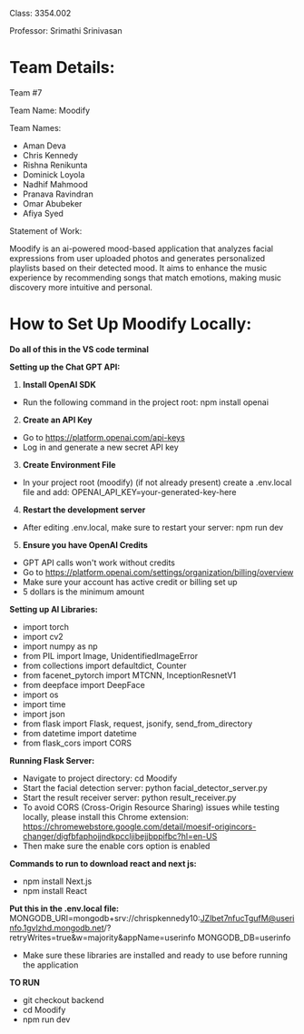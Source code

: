Class: 3354.002

Professor: Srimathi Srinivasan

# Team Details:

Team #7

Team Name: Moodify

Team Names: 

- Aman Deva
- Chris Kennedy
- Rishna Renikunta
- Dominick Loyola
- Nadhif Mahmood
- Pranava Ravindran
- Omar Abubeker
- Afiya Syed

Statement of Work:

Moodify is an ai-powered mood-based application that analyzes facial expressions from user uploaded photos and generates personalized playlists based on their detected mood. It aims to enhance the music experience by recommending songs that match emotions, making music discovery more intuitive and personal. 

# How to Set Up Moodify Locally:

**Do all of this in the VS code terminal**

**Setting up the Chat GPT API:**

1. **Install OpenAI SDK**
* Run the following command in the project root: npm install openai

2. **Create an API Key**
* Go to https://platform.openai.com/api-keys
* Log in and generate a new secret API key

3. **Create Environment File**
* In your project root (moodify) (if not already present) create a .env.local file and add: OPENAI_API_KEY=your-generated-key-here

4. **Restart the development server**
* After editing .env.local, make sure to restart your server: npm run dev

5. **Ensure you have OpenAI Credits**
* GPT API calls won't work without credits
* Go to https://platform.openai.com/settings/organization/billing/overview
* Make sure your account has active credit or billing set up 
* 5 dollars is the minimum amount

**Setting up AI Libraries:**

* import torch
* import cv2
* import numpy as np
* from PIL import Image, UnidentifiedImageError
* from collections import defaultdict, Counter
* from facenet_pytorch import MTCNN, InceptionResnetV1
* from deepface import DeepFace
* import os
* import time
* import json
* from flask import Flask, request, jsonify, send_from_directory
* from datetime import datetime
* from flask_cors import CORS

**Running Flask Server:**
* Navigate to project directory: cd Moodify
* Start the facial detection server: python facial_detector_server.py
* Start the result receiver server: python result_receiver.py
* To avoid CORS (Cross-Origin Resource Sharing) issues while testing locally, please install this Chrome extension: https://chromewebstore.google.com/detail/moesif-origincors-changer/digfbfaphojjndkpccljibejjbppifbc?hl=en-US
* Then make sure the enable cors option is enabled

**Commands to run to download react and next js:**
   * npm install Next.js
   * npm install React

**Put this in the .env.local file:**
MONGODB_URI=mongodb+srv://chrispkennedy10:JZlbet7nfucTgufM@userinfo.1gvlzhd.mongodb.net/?retryWrites=true&w=majority&appName=userinfo
MONGODB_DB=userinfo
* Make sure these libraries are installed and ready to use before running the application

**TO RUN**

* git checkout backend
* cd Moodify
* npm run dev
